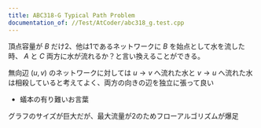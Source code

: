 ```yaml
---
title: ABC318-G Typical Path Problem
documentation_of: //Test/AtCoder/abc318_g.test.cpp
---
```


頂点容量が $B$ だけ2、他は1であるネットワークに $B$ を始点として水を流した時、 $A$ と $C$ 両方に水が流れるか？と言い換えることができる。

無向辺 $(u, v)$ のネットワークに対しては $u\to v$ へ流れた水と $v\to u$ へ流れた水は相殺していると考えてよく、両方の向きの辺を独立に張って良い
- 蟻本の有り難いお言葉

グラフのサイズが巨大だが、最大流量が2のためフローアルゴリズムが爆足
